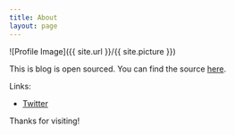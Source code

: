 ```yaml
---
title: About
layout: page
---
```

![Profile Image]({{ site.url }}/{{ site.picture }})

This is blog is open sourced. You can find the source <a href="https://github.com/farpras/blog">here</a>.

Links:
- <a href="http://twitter.com/farpras">Twitter</a>

Thanks for visiting!
